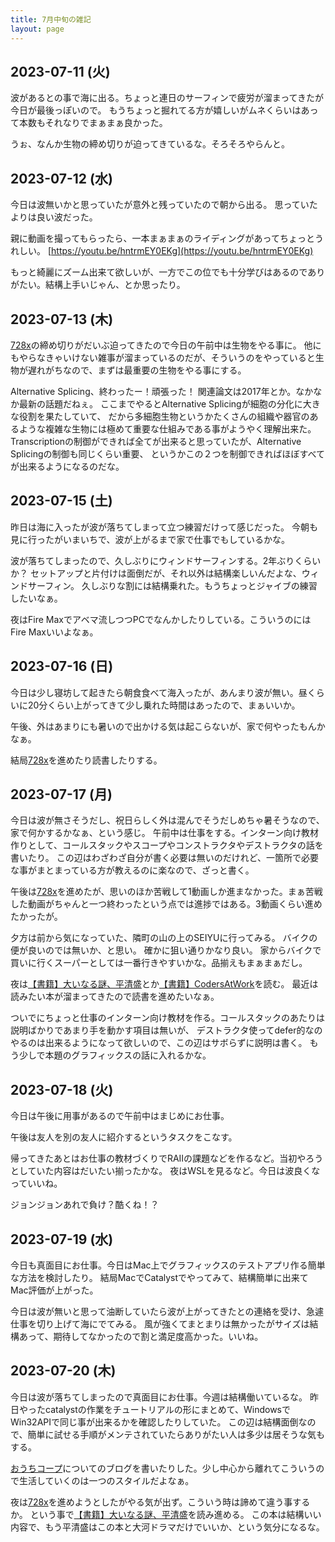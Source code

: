 ```yaml
---
title: 7月中旬の雑記
layout: page
---
```


## 2023-07-11 (火)

波があるとの事で海に出る。ちょっと連日のサーフィンで疲労が溜まってきたが今日が最後っぽいので。
もうちょっと掘れてる方が嬉しいがムネくらいはあって本数もそれなりでまぁまぁ良かった。

うぉ、なんか生物の締め切りが迫ってきているな。そろそろやらんと。

## 2023-07-12 (水)

今日は波無いかと思っていたが意外と残っていたので朝から出る。
思っていたよりは良い波だった。

親に動画を撮ってもらったら、一本まぁまぁのライディングがあってちょっとうれしい。 [https://youtu.be/hntrmEY0EKg](https://youtu.be/hntrmEY0EKg)

もっと綺麗にズーム出来て欲しいが、一方でこの位でも十分学びはあるのでありがたい。結構上手いじゃん、とか思ったり。

## 2023-07-13 (木)

[728x](https://karino2.github.io/RandomThoughts/728x)の締め切りがだいぶ迫ってきたので今日の午前中は生物をやる事に。
他にもやらなきゃいけない雑事が溜まっているのだが、そういうのをやっていると生物が遅れがちなので、まずは最重要の生物をやる事にする。

Alternative Splicing、終わったー！頑張った！
関連論文は2017年とか。なかなか最新の話題だねぇ。
ここまでやるとAlternative Splicingが細胞の分化に大きな役割を果たしていて、
だから多細胞生物というかたくさんの組織や器官のあるような複雑な生物には極めて重要な仕組みである事がようやく理解出来た。
Transcriptionの制御ができれば全てが出来ると思っていたが、Alternative Splicingの制御も同じくらい重要、
というかこの２つを制御できればほぼすべてが出来るようになるのだな。

## 2023-07-15 (土)

昨日は海に入ったが波が落ちてしまって立つ練習だけって感じだった。
今朝も見に行ったがいまいちで、波が上がるまで家で仕事でもしているかな。

波が落ちてしまったので、久しぶりにウィンドサーフィンする。2年ぶりくらいか？
セットアップと片付けは面倒だが、それ以外は結構楽しいんだよな、ウィンドサーフィン。
久しぶりな割には結構乗れた。もうちょっとジャイブの練習したいなぁ。

夜はFire Maxでアベマ流しつつPCでなんかしたりしている。こういうのにはFire Maxいいよなぁ。

## 2023-07-16 (日)

今日は少し寝坊して起きたら朝食食べて海入ったが、あんまり波が無い。昼くらいに20分くらい上がってきて少し乗れた時間はあったので、まぁいいか。

午後、外はあまりにも暑いので出かける気は起こらないが、家で何やったもんかなぁ。

結局[728x](https://karino2.github.io/RandomThoughts/728x)を進めたり読書したりする。

## 2023-07-17 (月)

今日は波が無さそうだし、祝日らしく外は混んでそうだしめちゃ暑そうなので、家で何かするかなぁ、という感じ。
午前中は仕事をする。インターン向け教材作りとして、コールスタックやスコープやコンストラクタやデストラクタの話を書いたり。
この辺はわざわざ自分が書く必要は無いのだけれど、一箇所で必要な事がまとまっている方が教えるのに楽なので、ざっと書く。

午後は[728x](https://karino2.github.io/RandomThoughts/728x)を進めたが、思いのほか苦戦して1動画しか進まなかった。まぁ苦戦した動画がちゃんと一つ終わったという点では進捗ではある。3動画くらい進めたかったが。

夕方は前から気になっていた、隣町の山の上のSEIYUに行ってみる。
バイクの便が良いのでは無いか、と思い。
確かに狙い通りかなり良い。
家からバイクで買いに行くスーパーとしては一番行きやすいかな。品揃えもまぁまぁだし。

夜は[【書籍】大いなる謎、平清盛](https://karino2.github.io/RandomThoughts/【書籍】大いなる謎、平清盛)とか[【書籍】CodersAtWork](https://karino2.github.io/RandomThoughts/【書籍】CodersAtWork)を読む。
最近は読みたい本が溜まってきたので読書を進めたいなぁ。

ついでにちょっと仕事のインターン向け教材を作る。コールスタックのあたりは説明ばかりであまり手を動かす項目は無いが、
デストラクタ使ってdefer的なのやるのは出来るようになって欲しいので、この辺はサボらずに説明は書く。
もう少しで本題のグラフィックスの話に入れるかな。

## 2023-07-18 (火)

今日は午後に用事があるので午前中はまじめにお仕事。

午後は友人を別の友人に紹介するというタスクをこなす。

帰ってきたあとはお仕事の教材づくりでRAIIの課題などを作るなど。当初やろうとしていた内容はだいたい揃ったかな。
夜はWSLを見るなど。今日は波良くなっていいね。

ジョンジョンあれで負け？酷くね！？

## 2023-07-19 (水)

今日も真面目にお仕事。今日はMac上でグラフィックスのテストアプリ作る簡単な方法を検討したり。
結局MacでCatalystでやってみて、結構簡単に出来てMac評価が上がった。

今日は波が無いと思って油断していたら波が上がってきたとの連絡を受け、急遽仕事を切り上げて海にでてみる。
風が強くてまとまりは無かったがサイズは結構あって、期待してなかったので割と満足度高かった。いいね。

## 2023-07-20 (木)

今日は波が落ちてしまったので真面目にお仕事。今週は結構働いているな。
昨日やったcatalystの作業をチュートリアルの形にまとめて、WindowsでWin32APIで同じ事が出来るかを確認したりしていた。
この辺は結構面倒なので、簡単に試せる手順がメンテされていたらありがたい人は多少は居そうな気もする。

[おうちコープ](https://karino2.github.io/RandomThoughts/おうちコープ)についてのブログを書いたりした。少し中心から離れてこういうので生活していくのは一つのスタイルだよなぁ。

夜は[728x](https://karino2.github.io/RandomThoughts/728x)を進めようとしたがやる気が出ず。こういう時は諦めて違う事するか。
という事で[【書籍】大いなる謎、平清盛](https://karino2.github.io/RandomThoughts/【書籍】大いなる謎、平清盛)を読み進める。
この本は結構いい内容で、もう平清盛はこの本と大河ドラマだけでいいか、という気分になるな。